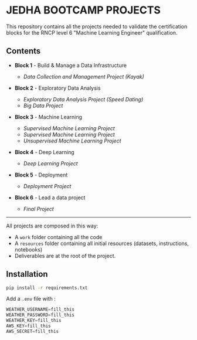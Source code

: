 # JEDHA BOOTCAMP PROJECTS

This repository contains all the projects needed to validate the certification blocks for the RNCP level 6 "Machine Learning Engineer" qualification.

## Contents

* **Block 1** - Build & Manage a Data Infrastructure
  * _Data Collection and Management Project (Kayak)_

* **Block 2** - Exploratory Data Analysis
  * _Exploratory Data Analysis Project (Speed Dating)_
  * _Big Data Project_

* **Block 3** - Machine Learning
  * _Supervised Machine Learning Project_
  * _Supervised Machine Learning Project_
  * _Unsupervised Machine Learning Project_

* **Block 4** - Deep Learning
  * _Deep Learning Project_

* **Block 5** - Deployment
  * _Deployment Project_

* **Block 6** - Lead a data project
  * _Final Project_

---

All projects are composed in this way:

* A `work` folder containing all the code
* A `resources` folder containing all initial resources (datasets, instructions, notebooks)
* Deliverables are at the root of the project.

## Installation

```bash
pip install -r requirements.txt
```

Add a `.env` file with :

```js
WEATHER_USERNAME=fill_this
WEATHER_PASSWORD=fill_this
WEATHER_KEY=fill_this
AWS_KEY=fill_this
AWS_SECRET=fill_this
```
